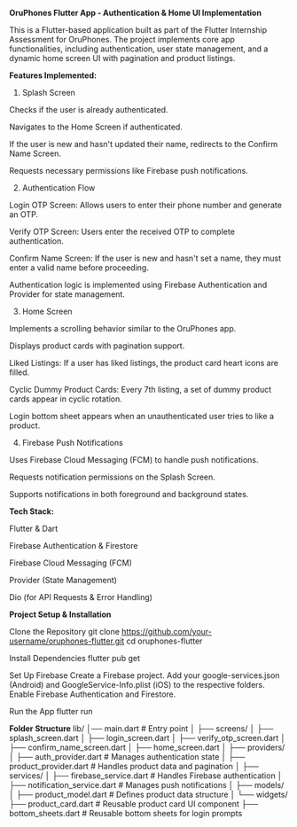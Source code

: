 **OruPhones Flutter App - Authentication & Home UI Implementation**

This is a Flutter-based application built as part of the Flutter Internship Assessment for OruPhones. The project implements core app functionalities, including authentication, user state management, and a dynamic home screen UI with pagination and product listings.

**Features Implemented:**

1. Splash Screen

Checks if the user is already authenticated.

Navigates to the Home Screen if authenticated.

If the user is new and hasn't updated their name, redirects to the Confirm Name Screen.

Requests necessary permissions like Firebase push notifications.

2. Authentication Flow

Login OTP Screen: Allows users to enter their phone number and generate an OTP.

Verify OTP Screen: Users enter the received OTP to complete authentication.

Confirm Name Screen: If the user is new and hasn't set a name, they must enter a valid name before proceeding.

Authentication logic is implemented using Firebase Authentication and Provider for state management.

3. Home Screen

Implements a scrolling behavior similar to the OruPhones app.

Displays product cards with pagination support.

Liked Listings: If a user has liked listings, the product card heart icons are filled.

Cyclic Dummy Product Cards: Every 7th listing, a set of dummy product cards appear in cyclic rotation.

Login bottom sheet appears when an unauthenticated user tries to like a product.

4. Firebase Push Notifications

Uses Firebase Cloud Messaging (FCM) to handle push notifications.

Requests notification permissions on the Splash Screen.

Supports notifications in both foreground and background states.

**Tech Stack:**

Flutter & Dart

Firebase Authentication & Firestore

Firebase Cloud Messaging (FCM)

Provider (State Management)

Dio (for API Requests & Error Handling)

**Project Setup & Installation**

Clone the Repository
git clone https://github.com/your-username/oruphones-flutter.git
cd oruphones-flutter

Install Dependencies
flutter pub get

Set Up Firebase
Create a Firebase project.
Add your google-services.json (Android) and GoogleService-Info.plist (iOS) to the respective folders.
Enable Firebase Authentication and Firestore.

Run the App
flutter run

**Folder Structure**
lib/
│── main.dart  # Entry point
│
├── screens/
│   ├── splash_screen.dart
│   ├── login_screen.dart
│   ├── verify_otp_screen.dart
│   ├── confirm_name_screen.dart
│   ├── home_screen.dart
│
├── providers/
│   ├── auth_provider.dart  # Manages authentication state
│   ├── product_provider.dart  # Handles product data and pagination
│
├── services/
│   ├── firebase_service.dart  # Handles Firebase authentication
│   ├── notification_service.dart  # Manages push notifications
│
├── models/
│   ├── product_model.dart  # Defines product data structure
│
└── widgets/
    ├── product_card.dart  # Reusable product card UI component
    ├── bottom_sheets.dart  # Reusable bottom sheets for login prompts
